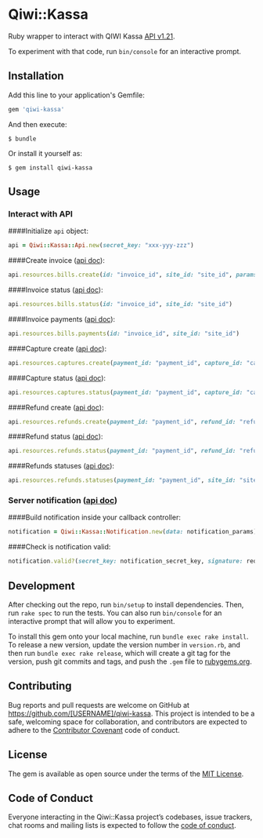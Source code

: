 # Qiwi::Kassa

Ruby wrapper to interact with QIWI Kassa [API v1.21](https://developer.qiwi.com/ru/payments/#get-started).

To experiment with that code, run `bin/console` for an interactive prompt.

## Installation

Add this line to your application's Gemfile:

```ruby
gem 'qiwi-kassa'
```

And then execute:

    $ bundle

Or install it yourself as:

    $ gem install qiwi-kassa

## Usage

### Interact with API

####Initialize `api` object:
```ruby
api = Qiwi::Kassa::Api.new(secret_key: "xxx-yyy-zzz")
```
####Create invoice ([api doc](https://developer.qiwi.com/ru/payments/#invoice_put)):
```ruby
api.resources.bills.create(id: "invoice_id", site_id: "site_id", params: { amount: { currency: "RUB", value: "10.00" }, expirationDateTime: "2024-04-29T14:12:45+03:00" })
```

####Invoice status ([api doc](https://developer.qiwi.com/ru/payments/#invoice-details)):
```ruby
api.resources.bills.status(id: "invoice_id", site_id: "site_id")
```

####Invoice payments ([api doc](https://developer.qiwi.com/ru/payments/#invoice-payments)):
```ruby
api.resources.bills.payments(id: "invoice_id", site_id: "site_id")
```

####Capture create ([api doc](https://developer.qiwi.com/ru/payments/#capture)):
```ruby
api.resources.captures.create(payment_id: "payment_id", capture_id: "capture_id", site_id: "site_id")
```

####Capture status ([api doc](https://developer.qiwi.com/ru/payments/#capture_get)):
```ruby
api.resources.captures.status(payment_id: "payment_id", capture_id: "capture_id", site_id: "site_id")
```

####Refund create ([api doc](https://developer.qiwi.com/ru/payments/#refund-api)):
```ruby
api.resources.refunds.create(payment_id: "payment_id", refund_id: "refund_id", site_id: "site_id")
```

####Refund status ([api doc](https://developer.qiwi.com/ru/payments/#refund-api-status)):
```ruby
api.resources.refunds.status(payment_id: "payment_id", refund_id: "refund_id", site_id: "site_id")
```

####Refunds statuses ([api doc](https://developer.qiwi.com/ru/payments/#refunds-api-status)):
```ruby
api.resources.refunds.statuses(payment_id: "payment_id", site_id: "site_id")
```

### Server notification ([api doc](https://developer.qiwi.com/ru/payments/#callback))

####Build notification inside your callback controller:
```ruby
notification = Qiwi::Kassa::Notification.new(data: notification_params)
```

####Check is notification valid:
```ruby
notification.valid?(secret_key: notification_secret_key, signature: request.headers["Signature"])
```

## Development

After checking out the repo, run `bin/setup` to install dependencies. Then, run `rake spec` to run the tests. You can also run `bin/console` for an interactive prompt that will allow you to experiment.

To install this gem onto your local machine, run `bundle exec rake install`. To release a new version, update the version number in `version.rb`, and then run `bundle exec rake release`, which will create a git tag for the version, push git commits and tags, and push the `.gem` file to [rubygems.org](https://rubygems.org).

## Contributing

Bug reports and pull requests are welcome on GitHub at https://github.com/[USERNAME]/qiwi-kassa. This project is intended to be a safe, welcoming space for collaboration, and contributors are expected to adhere to the [Contributor Covenant](http://contributor-covenant.org) code of conduct.

## License

The gem is available as open source under the terms of the [MIT License](https://opensource.org/licenses/MIT).

## Code of Conduct

Everyone interacting in the Qiwi::Kassa project’s codebases, issue trackers, chat rooms and mailing lists is expected to follow the [code of conduct](https://github.com/[USERNAME]/qiwi-kassa/blob/master/CODE_OF_CONDUCT.md).

